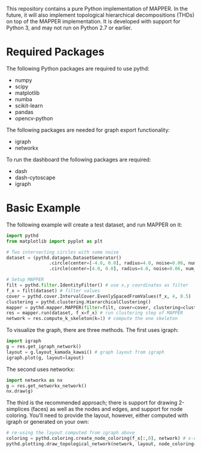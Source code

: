 This repository contains a pure Python implementation of MAPPER. In the future,
it will also implement topological hierarchical decompositions (THDs) on top of
the MAPPER implementation. It is developed with support for Python 3, and may
not run on Python 2.7 or earlier.

# Required Packages

The following Python packages are required to use pythd:
- numpy
- scipy
- matplotlib
- numba
- scikit-learn
- pandas
- opencv-python

The following packages are needed for graph export functionality:
- igraph
- networkx

To run the dashboard the following packages are required:
- dash
- dash-cytoscape
- igraph

# Basic Example

The following example will create a test dataset, and run MAPPER on it:
```python
import pythd
from matplotlib import pyplot as plt

# Two intersecting circles with some noise
dataset = (pythd.datagen.DatasetGenerator()
                .circle(center=[-4.0, 0.0], radius=4.0, noise=0.06, num_points=200)
                .circle(center=[4.0, 0.0], radius=4.0, noise=0.06, num_points=200)).get()

# Setup MAPPER
filt = pythd.filter.IdentityFilter() # use x,y coordinates as filter
f_x = filt(dataset) # filter values
cover = pythd.cover.IntervalCover.EvenlySpacedFromValues(f_x, 4, 0.5)
clustering = pythd.clustering.HierarchicalClustering()
mapper = pythd.mapper.MAPPER(filter=filt, cover=cover, clustering=clustering)
res = mapper.run(dataset, f_x=f_x) # run clustering step of MAPPER
network = res.compute_k_skeleton(k=1) # compute the one skeleton
```

To visualize the graph, there are three methods. The first uses igraph:
```python
import igraph
g = res.get_igraph_network()
layout = g.layout_kamada_kawai() # graph layout from igraph
igraph.plot(g, layout=layout)
```

The second uses networkx:
```python
import networkx as nx
g = res.get_networkx_network()
nx.draw(g)
```

The third is the recommended approach; there is support for drawing 2-simplices (faces) as well
as the nodes and edges, and support for node coloring. You'll need to provide the layout,
however, either computed with igraph or generated on your own:
```python
# re-using the layout computed from igraph above
coloring = pythd.coloring.create_node_coloring(f_x[:,0], network) # x-coordinate as coloring
pythd.plotting.draw_topological_network(network, layout, node_coloring=coloring)
```
